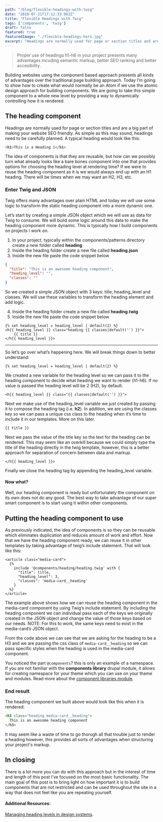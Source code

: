 ```yaml
---
path: "/blog/flexible-headings-with-twig"
date: "2018-07-21T17:12:33.962Z"
title: "Flexible Headings with Twig"
tags: ['components', 'twig']
draft: false
featured: true
featuredImage: "./flexible-headings-hero.jpg"
excerpt: "Headings are normally used for page or section titles and are a big part of making your website SEO friendly.  As simple as this may sound, headings need to be carefully planned."
---
```


<blockquote>
  Proper use of headings h1-h6 in your project presents many advantages incuding semantic markup, better SEO ranking and better accesibility.
</blockquote>

Building websites using the component based approach presents all kinds of advantages over the traditional page building approach. Today I’m going to show how to create what would normally be an Atom if we use the atomic design approach for building components. We are going to take this simple component to a whole new level by providing a way to dynamically controlling how it is rendered.



## The heading component
Headings are normally used for page or section titles and are a big part of making your website SEO friendly.  As simple as this may sound, headings need to be carefully planned.  A typical heading would look like this:

```html
<h1>This is a Heading 1</h1>
```

The idea of components is that they are reusable, but how can we possibly turn what already looks like a bare bones component into one that provides options for choosing the heading level at rendering time?  If we were to reuse the heading component as it is we would always end up with an H1 heading.  There will be times when we may want an H2, H3, etc.



### Enter Twig and JSON
Twig offers many advantages over plain HTML and today we will use some logic to transform the static heading component into a more dynamic one.

Let’s start by creating a simple JSON object which we will use as data for Twig to consume.  We will build some logic around this data to make the heading component more dynamic.  This is typically how I build components on projects I work on.

1. In your project, typically within the components/patterns directory create a new folder called **heading**
2. Inside the heading folder create a new file called **heading.json**
3. Inside the new file paste the code snippet below

```json
{
  "title": "This is an awesome heading component",
  "heading_level": "",
  "classes": ""
}
```

So we created a simple JSON object with 3 keys: title, heading_level and classes.  We will use these variables to transform the heading element and add logic.

4. Inside the heading folder create a new file called **heading.twig**
5. Inside the new file paste the code snippet below

```twig
{% set heading_level = heading_level | default(2) %}
<h{{ heading_level }} class="heading {{ classes|default('') }}">
    {{ title }}
</h{{ heading_level }}>
```
---

So let’s go over what’s happening here.  We will break things down to better understand:

```twig
{% set heading_level = heading_level | default(2) %}
```
We created a new variable for the heading level so we can pass it to the heading component to decide what heading we want to render (h1-h6).  If no value is passed the heading level will be 2 (H2), by default.



```twig
<h{{ heading_level }} class="{{ classes|default('') }}">
```
Next we make use of the heading_level variable we just created by passing it to compose the heading tag (i.e. **h2**).  In addition, we are using the classes key so we can pass a unique css class to the heading when it’s time to include it in our templates.  More on this later.



```twig
{{ title }}
```
Next we pass the value of the title key so the text for the heading can be rendered. This may seem like an overkill because we could simply type the title of the heading directly in the twig template, however, this is a better approach for separation of concern between data and markup.



```twig
</h{{ heading_level }}>
```
Finally we close the heading tag by appending the heading_level variable.



#### Now what?
Well, our heading component is ready but unfortunately the component on its own does not do any good.  The best way to take advantage of our super smart component is to start using it within other components.



## Putting the heading component to use
As previously indicated, the idea of components is so they can be reusable which eliminates duplication and reduces amount of work and effort.  Now that we have the heading component ready, we can reuse it in other templates by taking advantage of twig’s include statement.  That will look like this:

```twig
<article class="media-card">
  {%
    include '@components/heading/heading.twig' with {
      "title": title,
      "heading_level": 3,
      "classes": 'media-card__heading'
    }
  %}
</article>
```

The example above shows how we can reuse the heading component in the media-card component by using Twig’s include statement.  By including the heading component we can individual pass each of the keys we originally created in the JSON object and change the value of those keys based on our needs.
NOTE:  For this to work, the same keys need to exist in the media-card’s JSON object.

From the code above we can see that we are asking for the heading to be a H3 and we are passing the css class of `media-card__heading` so we can pass specific styles when the heading is used in the media-card component.

You noticed the part `@components`? this is only an example of a namespace.  If you are not familiar with the **components library** drupal module, it allows for creating namespace for your theme which you can use on your theme and modules. Read more about the [component libraries module](https://www.drupal.org/project/components).


### End result

The heading component we built above would look like this when it is rendered:

```html
<h3 class="heading media-card__heading">
  This is an awesome heading component
</h3>
```
It may seem like a waste of time to go thorugh all that trouble just to render a heading however, this provides all sorts of advantages when structuring your project's markup.



## In closing

There is a lot more you can do with this approach but in the interest of time and length of this post I’ve focused on the most basic functionality.  The main goal of this post is to bring light on how important it is to build components that are not restricted and can be used throughout the site in a way that does not feel like you are repeating yourself.



#### Additional Resources:
[Managing heading levels in design systems](https://medium.com/@Heydon/managing-heading-levels-in-design-systems-18be9a746fa3).
